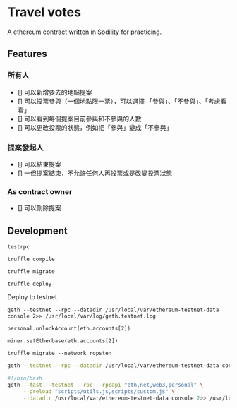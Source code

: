 # Travel votes

A ethereum contract written in Sodility for practicing.

## Features

### 所有人

- [] 可以新增要去的地點提案
- [] 可以投票參與（一個地點限一票），可以選擇 「參與」、「不參與」、「考慮看看」
- [] 可以看到每個提案目前參與和不參與的人數
- [] 可以更改投票的狀態，例如把「參與」變成「不參與」

### 提案發起人

- [] 可以結束提案
- [] 一但提案結束，不允許任何人再投票或是改變投票狀態

### As contract owner

- [] 可以刪除提案

## Development

```
testrpc

truffle compile

truffle migrate

truffle deploy
```


Deploy to testnet
```
geth --testnet --rpc --datadir /usr/local/var/ethereum-testnet-data console 2>> /usr/local/var/log/geth.testnet.log

personal.unlockAccount(eth.accounts[2])

miner.setEtherbase(eth.accounts[2])

truffle migrate --network ropsten
```


```sh
geth --testnet --rpc --datadir /usr/local/var/ethereum-testnet-data console 2>> /usr/local/var/log/geth.testnet.log
```


```sh
#!/bin/bash
geth --fast --testnet --rpc --rpcapi "eth,net,web3,personal" \
     --preload "scripts/utils.js,scripts/custom.js" \
     --datadir /usr/local/var/ethereum-testnet-data console 2>> /usr/local/var/log/geth.testnet.log
```
